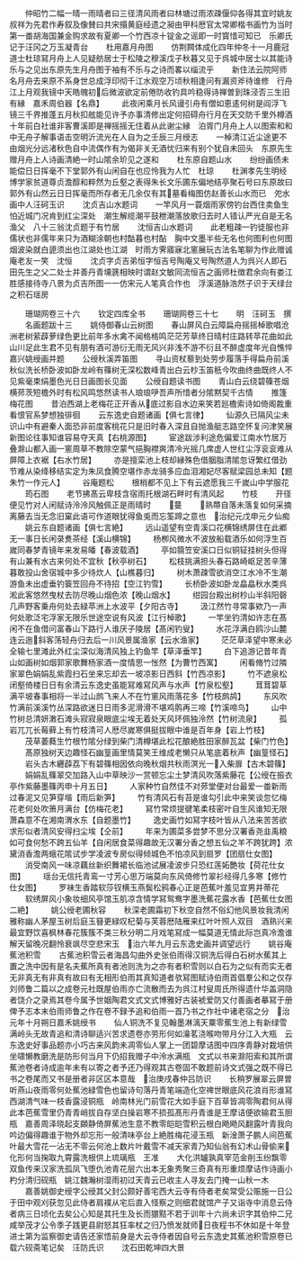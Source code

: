 <!-- { "loadSidebar": true } -->
　　仲昭竹二幅一晴一雨晴者曰三径清风雨者曰林塘过雨浓疎偃仰各得其宜时姚友叔祥为先君作寿叙及像賛曰共宋搨黄庭经遗之昶由甲科厯官太常卿楷书画竹为当时第一畨胡海国兼金购求故有夏卿一个竹西凉十锭金之谣即一时寳惜可知已　乐卿氏记于汪冈之万玉凝青台
　　杜用嘉月舟图
　　仿荆闗体成化四年仲冬十一月鹿冠道士杜琼冩月舟上人见疑舫居士于松陵之穆溪戊子秋暮又见于呉城中居士以其能诗乐与之见出东原先生月舟图于袖有不乐与之诗而畧以缁流乎
　　新住法云院阿师名月舟去来原不系身世总成浮印彻千江水观空万顷秋相逢问有漏资斧待谁修　行舟江上月观我镜中天皓魄初后微波欲定前倦防收钓具吟稳得诗禅曽到珠泾否三生旧有縁　嘉禾周伯器【名鼎】
　　此夜闲乘月长风谩引舟有僧如恵逺何树是阎浮飞镜三千界推蓬五月秋扣舷能见许予亦事清修出定何招碍舟行月在天交防千里外樽酒十年前白社谁非客曹溪即是禅摇摇无住着从此谢尘縁　泊胥门月舟上人以图索和和中无舟子解事语击空明沂流光在人自为之壬辰三月绶志
　　一棹清江近尘途更不由烟光分远渚秋色自中流偶作有为偈非关无酒忧归来有别个犹自未回头　东原先生赠月舟上人诗画清絶一时山隂余玠见之遂和
　　杜东原自题山水
　　纷纷画债未能偿日日挥毫不下堂郭外有山闲自在也应怜我为人忙　杜琼
　　杜渊孝先生明经博学家贫道尊贞澹醇和粹然为丘壑之表得朱长文乐圃东偏地结亭聚石号曰东原故曰郭外有山然云日日挥毫而所存者无几余仅有其墓看梅图仿赵善长山水而已　夗水画中人汪砢玉识
　　沈贞吉山水题词
　　一竿风月一蓑烟雨家傍钓台西住卖鱼生怕近城门况肯到红尘深处　潮生解缆潮平鼓枻潮落放歌归去时人错认严光自是无名渔父　八十三翁沈贞题于有竹居
　　沈恒吉山水题词
　　此老粗疎一钓徒服也非儒状也非儒年来只为酒糊涂朝也村酤暮也村酟　胸中文墨半些无名也何图利也何图烟波染就白頾须出也江湖处也江湖　时雨方霁寤寐北窻展玩古法名笔聊为作此赠诚庵老友一笑　沈恒
　　沈贞字贞吉弟恒字恒吉号陶庵又号陶然道人为呉兴人即石田先生之父二处士并善丹青壎篪相映时谓赵文敏同流恒吉之画师杜徴君余向有娄江胜感接待寺八景为贞吉所图一一仿宋元人笔真合作也　浮溪道脉浩然子识于天绿台之积石瑶房

　　珊瑚网卷三十六
　　钦定四库全书
　　珊瑚网卷三十七
　　明　汪砢玉　撰
　　名画题跋十三
　　姚侍御春山云树图
　　春山屏风白云障扁舟摇摇棹歌唱沧洲老树萦薜萝绿色更比前年多水禽不闻格格鸣茫茫芳草终日晴村庄路转苹花曲如此山川足此生君不见有朋有酒可游衍无雨无风兴非浅不游不衍且不醉虚度年光自憔悴　嘉兴姚绶画并题
　　公绶秋溪弄笛图
　　寻山资杖藜到处劳步履落手得扁舟前溪秋似洗长桥卧波如卧龙岭有篠树无深松数峰青出白云杪玉笛秖今吹曲终曲既终人不见紫毫束绢墨色光日日画图长见面
　　公绶自题读书图
　　青山白云绕碧篠苍烟横茒茨短檐外时有松风鸣悠然读书人琅琅吚吾声所惜者分隂黙契千古情
　　推篷梅花图
　　昔泊西湖上老梅花正开香从底过影自水边来笑若廵檐索诗如倚阁裁重看恨官系梦想独徘徊
　　云东逸史自题诸画【俱七言律】
　　仙源久已隔风尘未识山中有避秦人面恐非前度客桃花只是旧时春入深且自抛渔艇志路空怀复问津笑展新图论往事知谁容易夺天真【右桃源图】
　　宦途跋涉利途危偏爱江南水竹居万叠滁山都入画一窻周草不教除空蒙气挹胸襟爽清冷光摇几席虚人世红尘浮衮衮难从屏障上衣裾【右水竹居】
　　亦是擅栾池上枝却縁殊色借胭脂清隂忽讶繁红借劲节难从染绛移结实定为朱凤食腾空堪作赤龙骑多应血泪湘妃尽客赋梁园总未知【题朱竹一作元人】
　　谷庵题松
　　根梢都不见上下有云遮愿我三千嵗山中学服花
　　筠石图
　　老节拂髙云卑枝含宿雨托根湖石畔时有清风起
　　竹枝
　　开径便见竹对人闲赋诗泠泠风触佩正是雨晴时
　　蔓
　　熟蔕自落未落复如何采摘离藤去当无念旧窠此语可作道眼犹得鱼兎而忘筌蹄之意也　治纪元戊申元夕仙痴
　　姚云东自题诸画【俱七言絶】
　　远山遥望有空青溪口花横锦绣屏住在此鄕无一事日长闲录煑茶经【溪山横锦】
　　杨栁风微水不波放船载酒乐如何浮生百嵗同春梦青镜年来发易皤【春波载酒】
　　亭如篛笠安溪口日似铜钲挂树头但得有山兼有水古来何处不宜秋【秋亭树石】
　　松枝挑满担头春石路崎岖足苦辛薄暮敢投山舍宿城中多少待炊人【山樵暮归】
　　树木萧疎雪欲消空江水冷不生潮游鱼未出虚垂钓簑笠回舟不待招【空江钓雪】
　　长桥卧波如卧龙皛皛秋水类呉淞此客悠然曳杖去防尽晚山烟色浓【晚山烟水】
　　绀园台殿出树杪山半斜阳磬几声野客乗舟何处去緑苹洲上水波平【夕阳古寺】
　　汲江然竹寻常事欸乃一声何处歌泛宅浮家无限乐世途空说有风波【江行棹歌】
　　一竿坐钓清如许志在髙闲不在鱼借问富春山下路行人谁厌子陵居【髙闲钓叟】
　　水花浮满白鸥沙山麓连云迤斜客荡轻舟归去后一川风景属渔家【云水渔家】
　　茫茫草泽望中寒未必全输七里滩此外红尘深似海清风独上钓鱼竿【草泽垂竿】
　　白下追游记昔年青山如画树如烟郭家歌舞杨家酒一度情思一怅然【为曹竹西寓】
　　闲看脩竹过隣家翠色娟娟乱紫霞扫石坐来忘却去一坡凉影日西斜【竹西凉影】
　　竹不遮泉松闭壑倚楼日日有余清云东逸史虽能冩难冩风声与水声【竹泉松壑】
　　茸茸碧草满平坡春事相将一半过山鹧飞来人不在竹窻风雨落花多【竹枝鹧鸪】
　　东风吹竹满前溪溪竹丛深路欲迷日日雨多泥滑滑不堪鸡鹘再三啼【竹溪啼鸟】
　　山中竹树总清妍潄石滩头寂寂泉眼底尘埃无着处天风环佩独泠然【竹树流泉】
　　孤岩兀兀长莓藓上有竹枝清可人厯尽嵗寒俱挺拔眼中谁是百年身【岩上竹枝】
　　茂草萎蕤生竹根竹隂分绿到柴门清樽堪此松花酿絶胜田家醉瓦盆【柴门竹色】
　　髙原独树天边趣怪石幽篁画里情莫笑王维成老懒只从笔底着秋声【幽篁怪石】
　　岩头古木纒薜荔下有碧篠相因依向晚秋烟共秋雨溟光一入柴扉【古木碧篠】
　　娟娟乱篠翠交加路入山中草映沙一赏顿忘尘土梦清风吹落紫藤花【公绶在振衣亭作紫藤墨篠丙申十月五日】
　　人家种竹自然佳不对茒堂便对台最爱一畨新雨过春泥又见笋穿堦【雨后新笋】
　　竹有清风石有苔是谁勾引此中来笑谈忽忆梅花老何处吹箫月满台【仿梅花老】
　　冩竹常烦提徤笔柔枝密叶自生风谁知无限萧森意不在湘南渭水东【自题墨竹】
　　逸史画竹如冩字枝叶皆从八法来苦苦欲求形似者清风安得扫尘埃【仝前】
　　年来为圃菜多尝梦不思分汉署香尧韭禹粮如可食何愁不跨五仙羊【自闲居食菜得趣故无汉署分香之想五仙之羊不跨犹跨】浓黛消香澹两蛾花隂试步学凌波专房似得倾城色不怕凉风到扇罗【团扇仕女图】
　　消受南风一味凉藕丝新织舞裙长临池试展凌波步只恐红莲妬艶妆【荷花仕女图】
　　瑶台无信托青鸾一寸芳心思万端莫向东风倚修竹翠衫经得几多寒【修竹仕女图】
　　罗袜生香踏软莎钗横玉燕鬓松鸦春心正是芭蕉叶羞见宜男并蒂花
　　软绣屏风小象妆细风亭馆玉肌凉含情学冩鸳鸯字墨洗蕉花露水香【芭蕉仕女图二絶】
　　姚公绶老圃秋容
　　秋深老圃霜初下秋空自然不俗幻他风景妆我清闲雅称幽人茅屋玉树后庭玉簮更緑叹杞菊与芙蓉厯陆雁来红叶叶照人双目　酒熟兴来最宜野饮喜枫林春花簇簇不类三秋分明二月戏笔冩成一幅莫道无情此际岂真冷澹谁解天留晚况翻怜衰飒尽空悲宋玉　治六年九月云东逸史画并调望远行
　　姚谷庵蕉池积雪
　　古蕉池积雪云者海昌勾曲外史张伯雨得汉铜洗后得白石树水蕉其上置之洗中因有是名夫蕉所真有者池则洗为之亦有者积雪则以白石为之似有而实无者无非真无有非真有故曰有无相形伯雨其真知道者欤冩图赋诗伯雨首倡羣公和之仅存刘师鲁二篇以之成卷元社既屋伯雨亦亡流散而去为呉江村叟周氏所得遗什华盖洞隐者饶介之录焉其卷今属予世姻陶君文式文式博雅好古装裭爱防又付善画者摹冩于册俾予志本末伯雨师鲁之作在卷不録予追和伯雨一首乃书之作社中诸老宿之分　治元年十月朔日嘉禾姚绶书
　　仙人铜洗不复见翰墨淋漓天粟零蕉生池上有新绿雪满岭头无故青追和清诗聊适兴苦求遗卷亦劳形何如瀹茗浇喉吻带月分江入大瓶　云东逸史好事品题亦小巧古来风韵未凋零仙人掌上一团碧摩诘图中四序青静对栽培供坐啸懒教磨洗是防形何当月下仍招我赠子中泠水满瓶　文式以书来滁阳索和其所谓蕉池卷者诗成逾年未有以寄之者予还乃得观其古卷固不敢题前诗文式强之既不得已书之卷尾而又书是册者非区区本意哉　治庚戌春仲吕防识
　　长稍罗展翠云屏曽听燕山夜雨零何处蕉池緑雪色也留诗句落丹青笔端造化空禆世眼底风花浪肖形谁冩西湖清气味一枝香露浸铜瓶　岭南林光门前雪花大如手庭下百草皆凋零陶君何从得此本芭蕉雪里仍青青峭拔自存坚白操岩寒不损孤髙形丹青谁是王摩诘便欲输君玉胆瓶　嘉善周泽晓起支頥静倚屏蕉池生意不教零皑皑雪积云根白飏飏风翻露叶青我向吟边偏得趣谁于物外却忘形一般清味亭台上絶胜梅花浸玉瓶　新淦萧子鹏人间芭蕉叶最大雪花一沾无不零云何池上数片叶戴雪不减天家青乃知仙翁有幻术山骨偷来化形何当掬取九霄露洗根供上琉璃瓶　王准
　　大化洪罏孰真宰范金削玉纷飘零双鱼传来汉家洗孤凤飞堕仇池青花层六出本无象秀聚三奇真有形重烦摩诘作诗画小杓分清归砚瓶　姚江魏瀚树湿雨初过天青云已收主人寻友去门掩一山秋一木
　　嘉善姚御史绶字公绶其父封公颇好善宅西大云寺有侍者老矣常受公赈施一日公于田中观刈获忽见此侍者肩襆从宅后直入怪察之则细君就馆产子又诣寺中消息云侍者病三日顷化去矣公心知是其托生及长而獧黠不若于训年十六尚未识字其伯仲二兄咸举茂才公令季子践更县尉怒其狂率杖之归乃愤发就师日夜程书不休如是十年登进士第为监察御史请告还家悟前身是大云寺侍者因自号云东逸史其蕉池积雪原卷已载六砚斋笔记矣　汪防氏识
　　沈石田乾坤四大景
